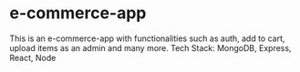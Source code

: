 # e-commerce-app
This is an e-commerce-app with functionalities such as auth, add to cart, upload items as an admin and many more. Tech Stack: MongoDB, Express, React, Node
